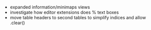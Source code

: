 - expanded information/minimaps views
- investigate how editor extensions does % text boxes
- move table headers to second tables to simplify indices and allow .clear()
